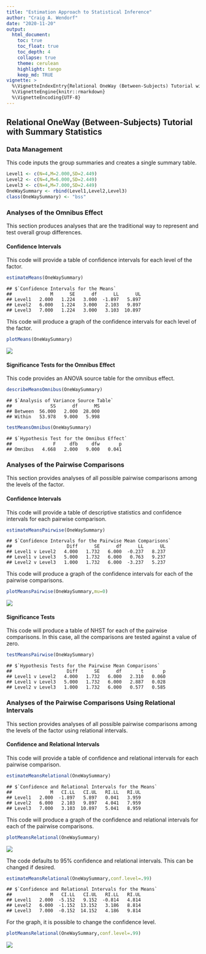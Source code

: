 ```yaml
---
title: "Estimation Approach to Statistical Inference"
author: "Craig A. Wendorf"
date: "2020-11-20"
output:
  html_document:
    toc: true
    toc_float: true
    toc_depth: 4
    collapse: true
    theme: cerulean
    highlight: tango
    keep_md: TRUE
vignette: >
  %\VignetteIndexEntry{Relational OneWay (Between-Subjects) Tutorial with Summary Statistics}
  %\VignetteEngine{knitr::rmarkdown}
  %\VignetteEncoding{UTF-8}
---
```






## Relational OneWay (Between-Subjects) Tutorial with Summary Statistics

### Data Management

This code inputs the group summaries and creates a single summary table.

```r
Level1 <- c(N=4,M=2.000,SD=2.449)
Level2 <- c(N=4,M=6.000,SD=2.449)
Level3 <- c(N=4,M=7.000,SD=2.449)
OneWaySummary <- rbind(Level1,Level2,Level3)
class(OneWaySummary) <- "bss"
```

### Analyses of the Omnibus Effect

This section produces analyses that are the traditional way to represent and test overall group differences.

#### Confidence Intervals

This code will provide a table of confidence intervals for each level of the factor.

```r
estimateMeans(OneWaySummary)
```

```
## $`Confidence Intervals for the Means`
##              M      SE      df      LL      UL
## Level1   2.000   1.224   3.000  -1.897   5.897
## Level2   6.000   1.224   3.000   2.103   9.897
## Level3   7.000   1.224   3.000   3.103  10.897
```

This code will produce a graph of the confidence intervals for each level of the factor.

```r
plotMeans(OneWaySummary)
```

![](figures/RelationalOneWay-Means-1.png)<!-- -->

#### Significance Tests for the Omnibus Effect

This code provides an ANOVA source table for the omnibus effect.

```r
describeMeansOmnibus(OneWaySummary)
```

```
## $`Analysis of Variance Source Table`
##              SS      df      MS
## Between  56.000   2.000  28.000
## Within   53.978   9.000   5.998
```

```r
testMeansOmnibus(OneWaySummary)
```

```
## $`Hypothesis Test for the Omnibus Effect`
##               F     dfb     dfw       p
## Omnibus   4.668   2.000   9.000   0.041
```

### Analyses of the Pairwise Comparisons

This section provides analyses of all possible pairwise comparisons among the levels of the factor.

#### Confidence Intervals

This code will provide a table of descriptive statistics and confidence intervals for each pairwise comparison.


```r
estimateMeansPairwise(OneWaySummary)
```

```
## $`Confidence Intervals for the Pairwise Mean Comparisons`
##                    Diff      SE      df      LL      UL
## Level1 v Level2   4.000   1.732   6.000  -0.237   8.237
## Level1 v Level3   5.000   1.732   6.000   0.763   9.237
## Level2 v Level3   1.000   1.732   6.000  -3.237   5.237
```

This code will produce a graph of the confidence intervals for each of the pairwise comparisons.

```r
plotMeansPairwise(OneWaySummary,mu=0)
```

![](figures/RelationalOneWay-Pairwise-1.png)<!-- -->

#### Significance Tests

This code will produce a table of NHST for each of the pairwise comparisons. In this case, all the comparisons are tested against a value of zero.

```r
testMeansPairwise(OneWaySummary)
```

```
## $`Hypothesis Tests for the Pairwise Mean Comparisons`
##                    Diff      SE      df       t       p
## Level1 v Level2   4.000   1.732   6.000   2.310   0.060
## Level1 v Level3   5.000   1.732   6.000   2.887   0.028
## Level2 v Level3   1.000   1.732   6.000   0.577   0.585
```

### Analyses of the Pairwise Comparisons Using Relational Intervals

This section provides analyses of all possible pairwise comparisons among the levels of the factor using relational intervals.

#### Confidence and Relational Intervals

This code will provide a table of confidence and relational intervals for each pairwise comparison.

```r
estimateMeansRelational(OneWaySummary)
```

```
## $`Confidence and Relational Intervals for the Means`
##              M   CI.LL   CI.UL   RI.LL   RI.UL
## Level1   2.000  -1.897   5.897   0.041   3.959
## Level2   6.000   2.103   9.897   4.041   7.959
## Level3   7.000   3.103  10.897   5.041   8.959
```

This code will produce a graph of the confidence and relational intervals for each of the pairwise comparisons.

```r
plotMeansRelational(OneWaySummary)
```

![](figures/RelationalOneWay-RelationalA-1.png)<!-- -->

The code defaults to 95% confidence and relational intervals. This can be changed if desired.

```r
estimateMeansRelational(OneWaySummary,conf.level=.99)
```

```
## $`Confidence and Relational Intervals for the Means`
##              M   CI.LL   CI.UL   RI.LL   RI.UL
## Level1   2.000  -5.152   9.152  -0.814   4.814
## Level2   6.000  -1.152  13.152   3.186   8.814
## Level3   7.000  -0.152  14.152   4.186   9.814
```

For the graph, it is possible to change the confidence level.

```r
plotMeansRelational(OneWaySummary,conf.level=.99)
```

![](figures/RelationalOneWay-RelationalB-1.png)<!-- -->
